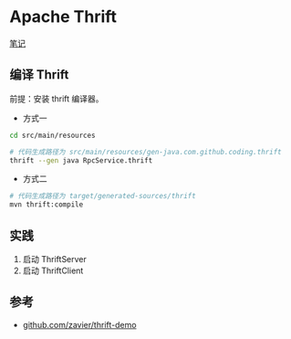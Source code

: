 # Apache Thrift

[笔记](https://www.yuque.com/data.com/emr/thrift)

## 编译 Thrift

前提：安装 thrift 编译器。

* 方式一

```bash
cd src/main/resources

# 代码生成路径为 src/main/resources/gen-java.com.github.coding.thrift
thrift --gen java RpcService.thrift
```

* 方式二

```bash
# 代码生成路径为 target/generated-sources/thrift
mvn thrift:compile
```

## 实践

1. 启动 ThriftServer
2. 启动 ThriftClient

## 参考

* [github.com/zavier/thrift-demo](https://github.com/zavier/thrift-demo)